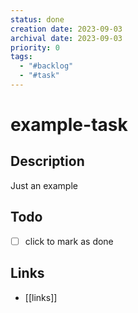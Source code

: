 ```yaml
---
status: done
creation date: 2023-09-03
archival date: 2023-09-03
priority: 0
tags:
  - "#backlog"
  - "#task"
---
```

# example-task

## Description

Just an example

## Todo

- [ ] click to mark as done

## Links

- [[links]]
